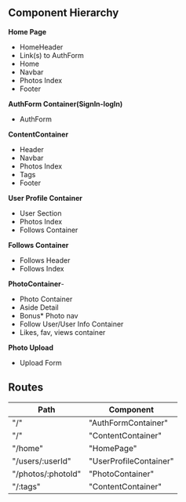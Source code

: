 ## Component Hierarchy

**Home Page**
  - HomeHeader
  - Link(s) to AuthForm
  - Home
  - Navbar
  - Photos Index
  - Footer

**AuthForm Container(SignIn-logIn)**
  - AuthForm

**ContentContainer**
  - Header
  - Navbar
  - Photos Index
  - Tags
  - Footer

**User Profile Container**
  - User Section
  - Photos Index
  - Follows Container


**Follows Container**
  - Follows Header
  - Follows Index

**PhotoContainer**-
  - Photo Container
  - Aside Detail
  - Bonus* Photo nav
  - Follow User/User Info Container
  - Likes, fav, views container


**Photo Upload**
  - Upload Form


## Routes

|       Path       |      Component         |
|------------------|------------------------|
| "/"              | "AuthFormContainer"    |
| "/"              | "ContentContainer"     |
| "/home"          | "HomePage"             |
| "/users/:userId" | "UserProfileContainer" |
|"/photos/:photoId"|   "PhotoContainer"     |  
|"/:tags"          |  "ContentContainer"    |  **defaults to fishpx.com/popular upon logging in 
